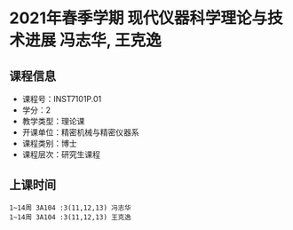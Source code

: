 # 2021年春季学期 现代仪器科学理论与技术进展 冯志华, 王克逸






## 课程信息

- 课程号：INST7101P.01
- 学分：2
- 教学类型：理论课
- 开课单位：精密机械与精密仪器系
- 课程类别：博士
- 课程层次：研究生课程

## 上课时间

```
1~14周 3A104 :3(11,12,13) 冯志华
1~14周 3A104 :3(11,12,13) 王克逸
```

